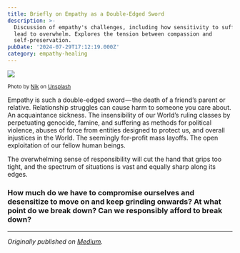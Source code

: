 ```yaml
---
title: Briefly on Empathy as a Double-Edged Sword
description: >-
  Discussion of empathy's challenges, including how sensitivity to suffering can
  lead to overwhelm. Explores the tension between compassion and
  self-preservation.
pubDate: '2024-07-29T17:12:19.000Z'
category: empathy-healing
---
```


![](https://cdn-images-1.medium.com/max/800/0*yMfO0G6jNApkcPJY)

<small>Photo by [Nik](https://unsplash.com/@helloimnik?utm_source=medium&utm_medium=referral) on [Unsplash](https://unsplash.com?utm_source=medium&utm_medium=referral)</small>

Empathy is such a double-edged sword — the death of a friend’s parent or relative. Relationship struggles can cause harm to someone you care about. An acquaintance sickness. The insensibility of our World’s ruling classes by perpetuating genocide, famine, and suffering as methods for political violence, abuses of force from entities designed to protect us, and overall injustices in the World. The seemingly for-profit mass layoffs. The open exploitation of our fellow human beings.

The overwhelming sense of responsibility will cut the hand that grips too tight, and the spectrum of situations is vast and equally sharp along its edges.

### How much do we have to compromise ourselves and desensitize to move on and keep grinding onwards? At what point do we break down? Can we responsibly afford to break down?
---

_Originally published on [Medium](https://medium.com/@wizards777/briefly-on-empathy-as-a-double-edged-sword-360276a9b2b9)._

